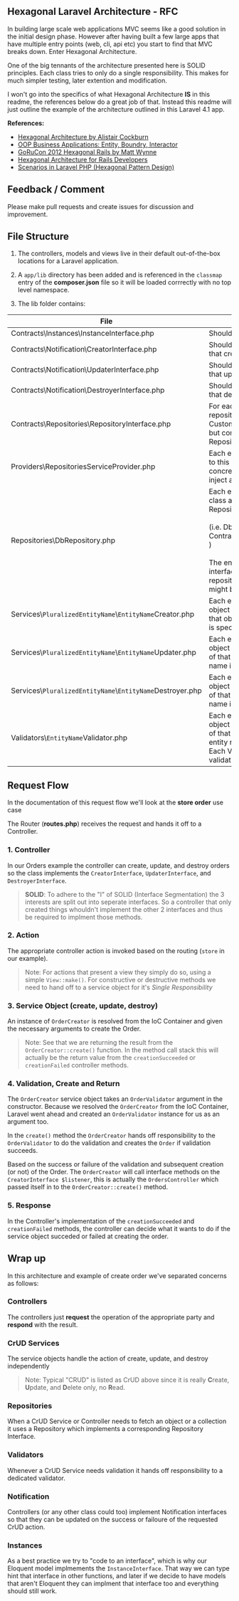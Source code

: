 ## Hexagonal Laravel Architecture - RFC

In building large scale web applications MVC seems like a good solution in the initial design phase.  However after having built a few large apps that have multiple entry points (web, cli, api etc) you start to find that MVC breaks down.  Enter Hexagonal Architecture.

One of the big tennants of the architecture presented here is SOLID principles.  Each class tries to only do a single responsibility.  This makes for much simpler testing, later extention and modification.

I won't go into the specifics of what Hexagonal Architecture **IS** in this readme, the references below do a great job of that.  Instead this readme will just outline the example of the architecture outlined in this Laravel 4.1 app.

**References:**

* [Hexagonal Architecture by Alistair Cockburn](http://alistair.cockburn.us/Hexagonal+architecture)
* [OOP Business Applications: Entity, Boundry, Interactor](http://www.whitewashing.de/2012/08/13/oop_business_applications_entity_boundary_interactor.html)
* [GoRuCon 2012 Hexagonal Rails by Matt Wynne](http://www.youtube.com/watch?v=CGN4RFkhH2M)
* [Hexagonal Architecture for Rails Developers](http://victorsavkin.com/post/42542190528/hexagonal-architecture-for-rails-developers)
* [Scenarios in Laravel PHP (Hexagonal Pattern Design)](http://www.keltdockins.com/2/post/2013/12/scenarios-in-laravel-php-hexagonal-pattern-design.html)

## Feedback / Comment

Please make pull requests and create issues for discussion and improvement.

## File Structure

1.  The controllers, models and views live in their default out-of-the-box locations for a Laravel application.

2. A `app/lib` directory has been added and is referenced in the `classmap` entry of the **composer.json** file so it will be loaded corrrectly with no top level namespace.

3. The lib folder contains:

File | Description
--- | ---
Contracts\Instances\InstanceInterface.php | Should be implemented by your models
Contracts\Notification\CreatorInterface.php | Should be implemented by a class (controller) that creates things
Contracts\Notification\UpdaterInterface.php | Should be implemented by a class (controller) that updates things
Contracts\Notification\DestroyerInterface.php | Should be implemented by a class (controller) that destroys things
Contracts\Repositories\RepositoryInterface.php | For each entity you have you should have a repository interface for it that extends this class.  Custom methods from the class will go in there, but common methods are provided by RepositoryInterface.
Providers\RepositoriesServiceProvider.php | Each entity that you add needs an entry added to this service provider to tell Laravel which concrete implementation is needed when you inject an interface.
Repositories\DbRepository.php | Each entity that you add needs a DbRepository class added that implements the coresponding Repository interface.<br /><br /> (i.e. DbOrderRepository implements Contracts\Repositories\OrderRepositoryInterface )<br /><br />The entity specific repository and corresponding interface serve as a place to add custom repository methods.  An example for orders might be `getReturnedOrdersThisWeek()`
Services\\`PluralizedEntityName`\\`EntityName`Creator.php | Each entity will have an associated service object that will be used for **creating** instances of that object.  The namespaceing and class name is specific to the entity name.
Services\\`PluralizedEntityName`\\`EntityName`Updater.php | Each entity will have an associated service object that will be used for **updating** instances of that object.  The namespaceing and class name is specific to the entity name.
Services\\`PluralizedEntityName`\\`EntityName`Destroyer.php | Each entity will have an associated service object that will be used for **destroying** instances of that object.  The namespaceing and class name is specific to the entity name.
Validators\\`EntityName`Validator.php | Each entity will have an associated validator object that will be used for validating instances of that object.  The class name is specific to the entity name, and should extend **Validator.php**.  Each Validator class just needs to specify validation rules at a minimum.

## Request Flow

In the documentation of this request flow we'll look at the __store order__ use case

The Router (**routes.php**) receives the request and hands it off to a Controller.  

### 1.  Controller

In our Orders example the controller can create, update, and destroy orders so the class implements the `CreatorInterface`, `UpdaterInterface`, and `DestroyerInterface`.

  > **SOLID**: To adhere to the "I" of SOLID (Interface Segmentation) the 3 interests are split out into seperate interfaces.  So a controller that only created things whouldn't implement the other 2 interfaces and thus be required to implment those methods.

### 2. Action

The appropriate controller action is invoked based on the routing (`store` in our example).  

  > Note: For actions that present a view they simply do so, using a simple `View::make()`.  For constructive or destructive methods we need to hand off to a service object for it's _Single Responsibility_

### 3. Service Object (create, update, destroy)

An instance of `OrderCreator` is resolved from the IoC Container and given the necessary arguments to create the Order.  

  > Note: See that we are returning the result from the `OrderCreator::create()` function.  In the method call stack this will actually be the return value from the `creationSucceeded` or `creationFailed` controller methods.

### 4. Validation, Create and Return

The `OrderCreator` service object takes an `OrderValidator` argument in the constructor.  Because we resolved the `OrderCreator` from the IoC Container, Laravel went ahead and created an `OrderValidator` instance for us as an argument too.

In the `create()` method the `OrderCreator` hands off responsibility to the `OrderValidator` to do the validation and creates the `Order` if validation succeeds.

Based on the success or failure of the validation and subsequent creation (or not) of the Order.  The `OrderCreator` will call interface methods on the `CreatorInterface $listener`, this is actually the `OrdersController` which passed itself in to the `OrderCreator::create()` method.

### 5. Response

In the Controller's implementation of the `creationSucceeded` and `creationFailed` methods, the controller can decide what it wants to do if the service object succeded or failed at creating the order.

## Wrap up

In this architecture and example of create order we've separated concerns as follows:

### Controllers

The controllers just **request** the operation of the appropriate party and **respond** with the result.  

### CrUD Services

The service objects handle the action of create, update, and destroy independently

> Note: Typical "CRUD" is listed as CrUD above since it is really **C**reate, **U**pdate, and **D**elete only, no **R**ead.

### Repositories

When a CrUD Service or Controller needs to fetch an object or a collection it uses a Repository which implements a corresponding Repository Interface.

### Validators

Whenever a CrUD Service needs validation it hands off responsibility to a dedicated validator.

### Notification

Controllers (or any other class could too) implement Notification interfaces so that they can be updated on the success or failoure of the requested CrUD action.

### Instances

As a best practice we try to "code to an interface", which is why our Eloquent model implmements the `InstanceInterface`. That way we can type hint that interface in other functions, and later if we decide to have models that aren't Eloquent they can implment that interface too and everything should still work.

